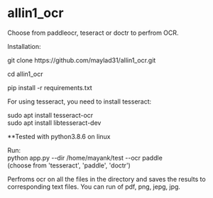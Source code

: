 # allin1_ocr
Choose from paddleocr, teseract or doctr to perfrom OCR.

Installation:</br>

git clone https://<i></i>github.com/maylad31/allin1_ocr.git </br>

cd allin1_ocr</br>

pip install -r requirements.txt

For using tesseract, you need to install tesseract:

sudo apt install tesseract-ocr</br>
sudo apt install libtesseract-dev</br>

**Tested with python3.8.6 on linux


Run:</br>
python app.py --dir /home/mayank/test --ocr paddle </br>   (choose from 'tesseract', 'paddle', 'doctr') </br>

Perfroms ocr on all the files in the directory and saves the results to corresponding text files. You can run of pdf, png, jepg, jpg.







